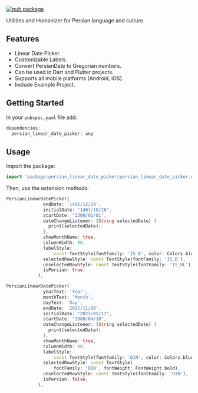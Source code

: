[![pub package](https://img.shields.io/pub/v/persian_linear_date_picker.svg)](https://pub.dartlang.org/packages/persian_linear_date_picker)

Utilities and Humanizer for Persian language and culture.

## Features
* Linear Date Picker.
* Customizable Labels.
* Convert PersianDate to Gregorian numbers.
* Can be used in Dart and Flutter projects.
* Supports all mobile platforms (Android, iOS).
* Include Example Project.


## Getting Started

In your `pubspec.yaml` file add:

```dart
dependencies:
  persian_linear_date_picker: any
```

## Usage

Import the package:

```dart
import 'package:persian_linear_date_picker/persian_linear_date_picker.dart';
```

Then, use the extension methods:

```dart
PersianLinearDatePicker(
              endDate: '1405/12/29',
              initialDate: "1401/10/26",
              startDate: "1300/01/01",
              dateChangeListener: (String selectedDate) {
                print(selectedDate);
              },
              showMonthName: true,
              columnWidth: 90,
              labelStyle:
                  const TextStyle(fontFamily: 'IS_B', color: Colors.blue),
              selectedRowStyle: const TextStyle(fontFamily: 'IS_B'),
              unselectedRowStyle: const TextStyle(fontFamily: 'IS_UL'),
              isPersian: true,
            ), 
```


```dart
PersianLinearDatePicker(
              yearText: 'Year',
              monthText: 'Month',
              dayText: 'Day',
              endDate: '2025/11/20',
              initialDate: "2023/05/17",
              startDate: "1980/04/10",
              dateChangeListener: (String selectedDate) {
                print(selectedDate);
              },
              showMonthName: true,
              columnWidth: 90,
              labelStyle:
                  const TextStyle(fontFamily: 'DIN', color: Colors.blue),
              selectedRowStyle: const TextStyle(
                  fontFamily: 'DIN', fontWeight: FontWeight.bold),
              unselectedRowStyle: const TextStyle(fontFamily: 'DIN'),
              isPersian: false,
            ),
```

